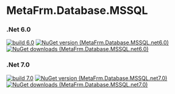 # MetaFrm.Database.MSSQL

### .Net 6.0
[![build 6.0](https://github.com/MetaFrm/MetaFrm.Database.MSSQL/actions/workflows/build_6.0.yml/badge.svg)](https://github.com/MetaFrm/MetaFrm.Database.MSSQL/actions/workflows/build_6.0.yml)
[![NuGet version (MetaFrm.Database.MSSQL.net6.0)](https://img.shields.io/nuget/v/MetaFrm.Database.MSSQL.net6.0)](https://www.nuget.org/packages/MetaFrm.Database.MSSQL.net6.0/)
[![NuGet downloads (MetaFrm.Database.MSSQL.net6.0)](https://img.shields.io/nuget/dt/MetaFrm.Database.MSSQL.net6.0)](https://www.nuget.org/packages/MetaFrm.Database.MSSQL.net6.0/)
### .Net 7.0
[![build 7.0](https://github.com/MetaFrm/MetaFrm.Database.MSSQL/actions/workflows/build_7.0.yml/badge.svg)](https://github.com/MetaFrm/MetaFrm.Database.MSSQL/actions/workflows/build_7.0.yml)
[![NuGet version (MetaFrm.Database.MSSQL.net7.0)](https://img.shields.io/nuget/v/MetaFrm.Database.MSSQL.net7.0)](https://www.nuget.org/packages/MetaFrm.Database.MSSQL.net7.0/)
[![NuGet downloads (MetaFrm.Database.MSSQL.net7.0)](https://img.shields.io/nuget/dt/MetaFrm.Database.MSSQL.net7.0)](https://www.nuget.org/packages/MetaFrm.Database.MSSQL.net7.0/)